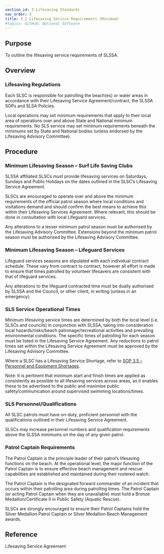 ```yaml
---
section_id: 3 Lifesaving Standards
nav_order: 3
title: 3.2 Lifesaving Service Requirements (Minimum)
#topics: GitHub; Optional Software
---
```


## Purpose

To outline the lifesaving service requirements of SLSSA.

## Overview

### Lifesaving Regulations

Each SLSC is responsible for patrolling the beach(es) or water areas in accordance with their Lifesaving Service Agreement/contract, the SLSSA SOPs and SLSA Policies.

Local operations may set minimum requirements that apply to their local area of operations over and above State and National minimum requirements. No SLS service may set minimum requirements beneath the minimums set by State and National bodies (unless endorsed by the Lifesaving Advisory Committee).

## Procedure

### Minimum Lifesaving Season – Surf Life Saving Clubs

SLSSA affiliated SLSCs must provide lifesaving services on Saturdays, Sundays and Public Holidays on the dates outlined in the SLSC’s Lifesaving Service Agreement.

SLSCs are encouraged to operate over and above the minimum requirements of the official patrol season where local conditions and visitations demand and should confirm the best means to achieve this within their Lifesaving Services Agreement. Where relevant, this should be done in consultation with local Lifeguard services.

Any alterations to a lesser minimum patrol season must be authorised by the Lifesaving Advisory Committee. Extensions beyond the minimum patrol season must be authorised by the Lifesaving Advisory Committee.

### Minimum Lifesaving Season – Lifeguard Services

Lifeguard services seasons are stipulated with each individual contract schedule. These vary from contract to contract, however all effort is made to ensure that times patrolled by volunteer lifesavers are consistent with that of lifeguard services.

Any alterations to the lifeguard contracted time must be dually authorised by SLSSA and the Council, or other client, in writing (unless in an emergency).

### SLS Service Operational Times

Minimum lifesaving service times are determined by both the local level (i.e. SLSCs and councils) in conjunction with SLSSA, taking into consideration local hazards/risks/beach patronage/recreational activities and prevailing environmental conditions. The specific times of patrolling for each season must be listed in the Lifesaving Service Agreement. Any reductions to patrol times set within the Lifesaving Service Agreement must be approved by the Lifesaving Advisory Committee.

Where a SLSC has a Lifesaving Service Shortage, refer to [SOP 3.5 – Personnel and Equipment Shortages](#_3.5_Personnel_and).

Note: It is pertinent that minimum start and finish times are applied as consistently as possible to all lifesaving services across areas, as it enables these to be advertised to the public and maximise public safety/communication around supervised swimming locations/times.

### SLS Personnel/Qualifications

All SLSC patrols must have on-duty, proficient personnel with the qualifications outlined in their Lifesaving Service Agreement.

SLSCs may increase personnel numbers and qualification requirements above the SLSSA minimums on the day of any given patrol.

### Patrol Captain Requirements

The Patrol Captain is the principle leader of their patrol’s lifesaving functions on the beach. At the operational level, the major function of the Patrol Captain is to ensure effective beach management and rescue capabilities are established and maintained during their rostered watch.

The Patrol Captain is the designated forward commander of an incident that occurs within their patrolling area during patrolling times. The Patrol Captain (or acting Patrol Captain when they are unavailable) must hold a Bronze Medallion/Certificate II in Public Safety (Aquatic Rescue).

SLSCs are strongly encouraged to ensure their Patrol Captains hold the Silver Medallion Patrol Captain or Silver Medallion Beach Management awards.

## Reference

Lifesaving Service Agreement